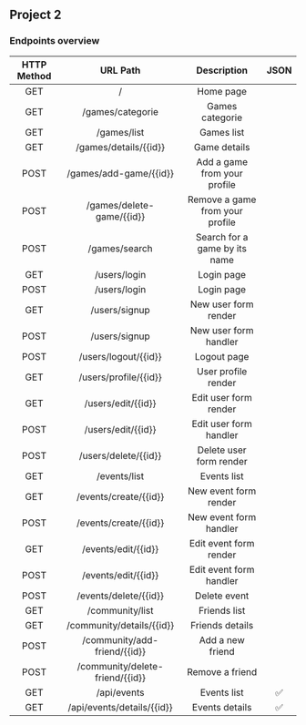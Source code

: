<h2> Project 2 </h2>

<h3> Endpoints overview </h3>

| HTTP Method |             URL Path            |           Description           | JSON |
|:-----------:|:-------------------------------:|:-------------------------------:|:----:|
|     GET     |                /                |            Home page            |      |
|     GET     |           /games/categorie      |           Games categorie       |      |
|     GET     |           /games/list           |           Games list            |      |
|     GET     |      /games/details/{{id}}      |          Game details           |      |
|     POST    |      /games/add-game/{{id}}     |   Add a game from your profile  |      |
|     POST    |    /games/delete-game/{{id}}    | Remove a game from your profile |      |
|     POST    |           /games/search         | Search for a game by its name   |      |
|     GET     |           /users/login          |            Login page           |      |
|     POST    |           /users/login          |            Login page           |      |
|     GET     |          /users/signup          |       New user form render      |      |
|     POST    |          /users/signup          |      New user form handler      |      |
|     POST    |       /users/logout/{{id}}      |           Logout page           |      |
|     GET     |      /users/profile/{{id}}      |       User profile render       |      |
|     GET     |        /users/edit/{{id}}       |      Edit user form render      |      |
|     POST    |        /users/edit/{{id}}       |      Edit user form handler     |      |
|     POST    |       /users/delete/{{id}}      |     Delete user form render     |      |
|     GET     |           /events/list          |           Events list           |      |
|     GET     |          /events/create/{{id}}  |      New event form render      |      |
|     POST    |          /events/create/{{id}}  |      New event form handler     |      |
|     GET     |       /events/edit/{{id}}       |      Edit event form render     |      |
|     POST    |       /events/edit/{{id}}       |     Edit event form handler     |      |
|     POST    |      /events/delete/{{id}}      |           Delete event          |      |
|     GET     |         /community/list         |          Friends list           |      |
|     GET     |    /community/details/{{id}}    |         Friends details         |      |
|     POST    |   /community/add-friend/{{id}}  |         Add a new friend        |      |
|     POST    | /community/delete-friend/{{id}} |         Remove a friend         |      |
|     GET     |            /api/events           |           Events list          |   ✅  |
|     GET     |    /api/events/details/{{id}}    |          Events details        |   ✅  |